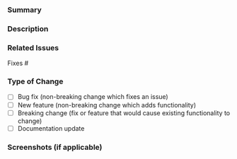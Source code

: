 ### Summary
<!-- Provide a general summary of your changes in the title above -->

### Description
<!-- Describe your changes in detail -->

### Related Issues
<!-- List any related issues or pull requests, using the format `Fixes #issue_number` -->
Fixes #

### Type of Change
<!-- Please select the options that best describe your changes -->
- [ ] Bug fix (non-breaking change which fixes an issue)
- [ ] New feature (non-breaking change which adds functionality)
- [ ] Breaking change (fix or feature that would cause existing functionality to change)
- [ ] Documentation update

### Screenshots (if applicable)
<!-- Add screenshots to help expalin the changes -->
